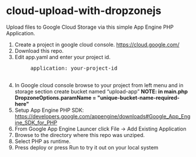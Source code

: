 cloud-upload-with-dropzonejs
============================
Upload files to Google Cloud Storage via this simple App Engine PHP Application.

1. Create a project in google cloud console. https://cloud.google.com/
2. Download this repo.
3. Edit app.yaml and enter your project id.
    <pre>
        application: your-project-id
    </pre>
4. In Google cloud console browse to your project from left menu and in storage section create bucket named “upload-app”
            <b>NOTE: in main.php DropzoneOptions.paramName = "unique-bucket-name-required-here"</b>
5. Setup App Engine PHP SDK: https://developers.google.com/appengine/downloads#Google_App_Engine_SDK_for_PHP
6. From Google App Engine Launcer click File -> Add Existing Application
7. Browse to the directory where this repo was unziped.
8. Select PHP as runtime.
9. Press deploy or press Run to try it out on your local system
